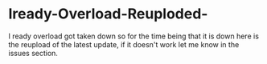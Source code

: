 # Iready-Overload-Reuploded-
I ready overload got taken down so for the time being that it is down here is the reupload of the latest update, if it doesn't work let me know in the issues section.
